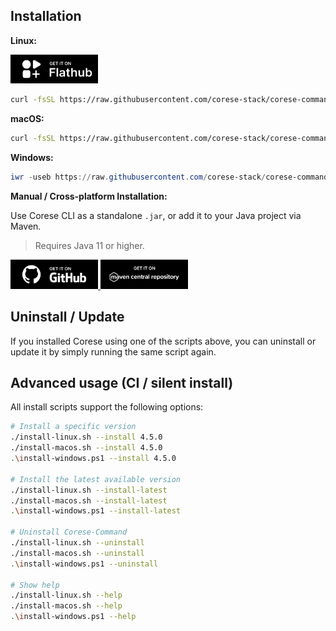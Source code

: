 <!-- markdownlint-disable MD033 -->
<!-- markdownlint-disable MD041 -->

## Installation

**Linux:**

<a href="https://flathub.org/fr/apps/fr.inria.corese.CoreseCommand">
  <img src="./_static/logo/badge_flathub.svg" alt="Flathub" width="140">
</a>

```bash
curl -fsSL https://raw.githubusercontent.com/corese-stack/corese-command/main/packaging/scripts/install-linux.sh -o /tmp/corese.sh && bash /tmp/corese.sh
```

**macOS:**

```bash
curl -fsSL https://raw.githubusercontent.com/corese-stack/corese-command/main/packaging/scripts/install-macos.sh -o /tmp/corese.sh && bash /tmp/corese.sh
```

**Windows:**

```powershell
iwr -useb https://raw.githubusercontent.com/corese-stack/corese-command/main/packaging/scripts/install-windows.ps1 | iex
```

**Manual / Cross-platform Installation:**

Use Corese CLI as a standalone `.jar`, or add it to your Java project via Maven.  
> Requires Java 11 or higher.

<a href="https://github.com/corese-stack/corese-command/releases">
  <img src="./_static/logo/badge_github.svg" alt="GitHub Release" width="140">
</a>
<a href="https://central.sonatype.com/artifact/fr.inria.corese/corese-command">
  <img src="./_static/logo/badge_maven.svg" alt="Maven Central" width="140">
</a>

## Uninstall / Update

If you installed Corese using one of the scripts above, you can uninstall or update it by simply running the same script again.

## Advanced usage (CI / silent install)

All install scripts support the following options:

```bash
# Install a specific version
./install-linux.sh --install 4.5.0
./install-macos.sh --install 4.5.0
.\install-windows.ps1 --install 4.5.0

# Install the latest available version
./install-linux.sh --install-latest
./install-macos.sh --install-latest
.\install-windows.ps1 --install-latest

# Uninstall Corese-Command
./install-linux.sh --uninstall
./install-macos.sh --uninstall
.\install-windows.ps1 --uninstall

# Show help
./install-linux.sh --help
./install-macos.sh --help
.\install-windows.ps1 --help
```
